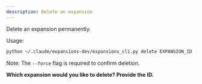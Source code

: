 ```yaml
---
description: Delete an expansion
---
```


Delete an expansion permanently.

Usage:
```bash
python ~/.claude/expansions-dev/expansions_cli.py delete EXPANSION_ID --force
```

Note: The `--force` flag is required to confirm deletion.

**Which expansion would you like to delete? Provide the ID.**
